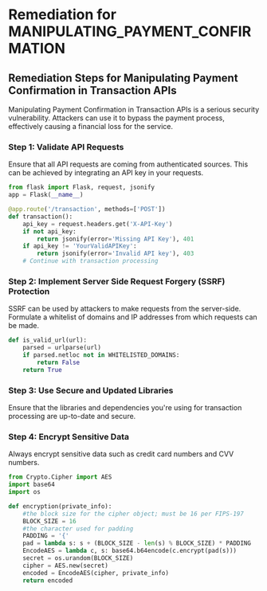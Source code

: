 # Remediation for MANIPULATING_PAYMENT_CONFIRMATION

## Remediation Steps for Manipulating Payment Confirmation in Transaction APIs

Manipulating Payment Confirmation in Transaction APIs is a serious security vulnerability. Attackers can use it to bypass the payment process, effectively causing a financial loss for the service.

### Step 1: Validate API Requests

Ensure that all API requests are coming from authenticated sources. This can be achieved by integrating an API key in your requests.

```python
from flask import Flask, request, jsonify
app = Flask(__name__)

@app.route('/transaction', methods=['POST'])
def transaction():
    api_key = request.headers.get('X-API-Key')
    if not api_key:
        return jsonify(error='Missing API Key'), 401
    if api_key != 'YourValidAPIKey':
        return jsonify(error='Invalid API key'), 403
    # Continue with transaction processing
```
### Step 2: Implement Server Side Request Forgery (SSRF) Protection

SSRF can be used by attackers to make requests from the server-side. Formulate a whitelist of domains and IP addresses from which requests can be made.

```python
def is_valid_url(url):
    parsed = urlparse(url)
    if parsed.netloc not in WHITELISTED_DOMAINS:
        return False
    return True
```

### Step 3: Use Secure and Updated Libraries

Ensure that the libraries and dependencies you're using for transaction processing are up-to-date and secure.

### Step 4: Encrypt Sensitive Data

Always encrypt sensitive data such as credit card numbers and CVV numbers. 

```python
from Crypto.Cipher import AES
import base64
import os

def encryption(private_info):
    #the block size for the cipher object; must be 16 per FIPS-197
    BLOCK_SIZE = 16
    #the character used for padding
    PADDING = '{'
    pad = lambda s: s + (BLOCK_SIZE - len(s) % BLOCK_SIZE) * PADDING
    EncodeAES = lambda c, s: base64.b64encode(c.encrypt(pad(s)))
    secret = os.urandom(BLOCK_SIZE)
    cipher = AES.new(secret)
    encoded = EncodeAES(cipher, private_info)
    return encoded
```